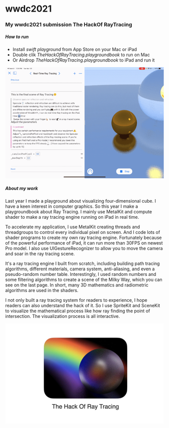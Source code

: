 # wwdc2021
### My wwdc2021 submission The HackOf RayTracing

##### How to run

- Install *swift playground* from App Store on your Mac or iPad
- Double clik *TheHackOfRayTracing.playgroundbook* to run on Mac
- Or Airdrop *TheHackOfRayTracing.playgroundbook* to iPad and run it

![gif](./imgs/gif.gif)

##### About my work

Last year I made a playground about visualizing four-dimensional cube. I have a keen interest in computer graphics. So this year I make a playgroundbook about Ray Tracing. I mainly use MetalKit and compute shader to make a ray tracing engine running on iPad in real time.

To accelerate my application, I use MetalKit creating threads and threadgroups to control every individual pixel on screen. And I code lots of shader programs to create my own ray tracing engine. Fortunately because of the powerful performance of iPad, it can run more than 30FPS on newest Pro model. I also use UIGestureRecognizer to allow you to move the camera and soar in the ray tracing scene.

It's a ray tracing engine I built from scratch, including building path tracing algorithms, different materials, camera system, anti-aliasing, and even a pseudo-random number table. Interestingly, I used random numbers and some filtering algorithms to create a scene of the Milky Way, which you can see on the last page. In short, many 3D mathematics and radiometric algorithms are used in the shaders.

I not only built a ray tracing system for readers to experience, I hope readers can also understand the hack of it. So I use SpriteKit and SceneKit to visualize the mathematical process like how ray finding the point of intersection. The visualization process is all interactive.

<img src="./imgs/cover.jpg" alt="cover" style="zoom:50%;" />